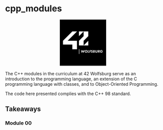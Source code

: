 # cpp_modules

<p align="center">
<img src="https://github.com/santiagotena/assets/blob/master/logos/42%20logo.jpeg?raw=true" alt="42 Wolfsburg Logo" width="150" height="150">
</p>
 
The C++ modules in the curriculum at 42 Wolfsburg serve as an introduction to the programming language, an extension of the C programming language with classes, and to Object-Oriented Programming.

The code here presented complies with the C++ 98 standard.
 
## Takeaways

### Module 00

